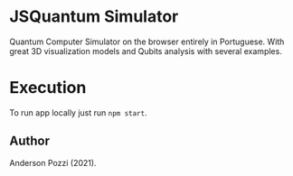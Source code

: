 # JSQuantum Simulator

Quantum Computer Simulator on the browser entirely in Portuguese. 
With great 3D visualization models and Qubits analysis with several examples.

# Execution

To run app locally just run `npm start`.

## Author

Anderson Pozzi (2021).